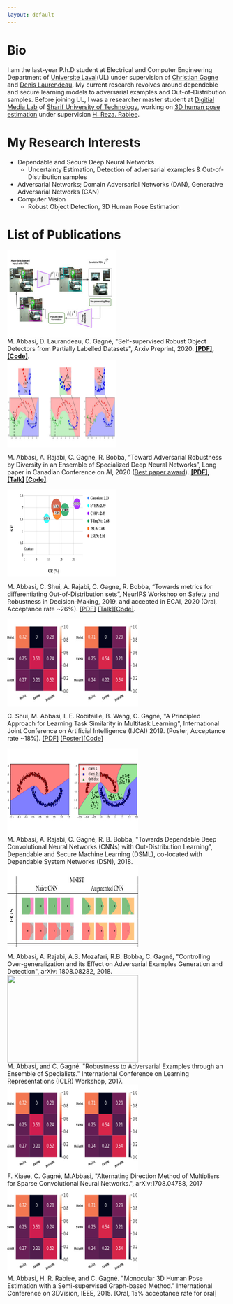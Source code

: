 ```yaml
---
layout: default
---
```



# Bio
 I am the last-year P.h.D student at Electrical and Computer Engineering Department of [Universite Laval](https://www.ulaval.ca/en/)(UL) under supervision of [Christian Gagne](http://vision.gel.ulaval.ca/~cgagne/) and [Denis Laurendeau](http://vision.gel.ulaval.ca/~laurend/). My current research revolves around dependeble and secure learning models to adversarial examples and Out-of-Distribution samples. Before joining UL, I was a researcher master student at [Digitial Media Lab](http://dml.ir/) of [Sharif University of Technology](http://www.en.sharif.edu/), working on [3D human pose estimation](https://ieeexplore.ieee.org/document/7335521/) under supervision [H. Reza. Rabiee](http://sharif.edu/~rabiee/).

# My Research Interests
- Dependable and Secure Deep Neural Networks
   - Uncertainty Estimation, Detection of adversarial examples & Out-of-Distribution samples
- Adversarial Networks; Domain Adversarial Networks (DAN), Generative Adversarial Networks (GAN)
- Computer Vision
   - Robust Object Detection, 3D Human Pose Estimation 



# List of Publications
<div class="parent">
<div class="img">
<img width="250" height="200" style="vertical-align:middle" src="/images/Our_proposal.jpg"/>
 </div>
 <div class="text">
 M. Abbasi, D. Laurandeau, C. Gagné, "Self-supervised Robust Object Detectors from Partially Labelled Datasets", Arxiv Preprint, 2020. <span style="font-weight: bold"><a href="https://arxiv.org/abs/2005.11549">[PDF]</a>, <a href="">[Code]</a></span>.
  </div>
 </div>
 
 <div class="parent">
<div class="img">
<img width="250" height="200" style="vertical-align:middle" src="/images/Ensemble.jpg"/>
 </div>
 <div class="text">
  
  M. Abbasi, A. Rajabi, C. Gagne, R. Bobba, “Toward Adversarial Robustness by Diversity in an Ensemble of Specialized Deep Neural Networks”, Long paper in Canadian Conference on AI, 2020 (<span style="color: red"><a href="https://www.caiac.ca/en/conferences/canadianai-2020/home">Best paper award</a></span>). <span style="font-weight: bold"><a href="https://arxiv.org/pdf/2005.08321.pdf">[PDF]</a>, <a href="https://youtu.be/qFrkUeBjTMA">[Talk]</a>
  <a href="">[Code]</a></span>.
  
  </div>
 </div>


<div class="parent">
 <div class="img">
 <img width="250" height="200" style="vertical-align:middle" src="/images/ECAI.jpg"/>
  </div>
 <div class="text">
  
  M. Abbasi, C. Shui, A. Rajabi, C. Gagne, R. Bobba, “Towards metrics for differentiating Out-of-Distribution sets”, NeurIPS Workshop on Safety and Robustness in Decision-Making, 2019, and accepted in ECAI, 2020 (Oral, Acceptance rate ~26%). <span style="fond-wight: bold"><a href="">[PDF]</a>
 <a href="">[Talk]</a><a href="">[Code]</a></span>.
</div>
</div>



<div class="parent">
 <div class="img">
<img width="300" height="200" style="vertical-align:middle" src="/images/MTL.jpg" />
   </div>
 <div class="text">
  
  C. Shui, M. Abbasi, L.E. Robitaille, B. Wang, C. Gagné, "A Principled Approach for Learning Task Similarity in Multitask Learning", International Joint Conference on Artificial Intelligence (IJCAI) 2019. (Poster, Acceptance rate ~18%). <span style="fond-wight: bold"><a href="">[PDF]</a>
 <a href="/Posters/2019_07___Deep_Multitask___IJCAI_Poster.pdf">[Poster]</a><a href="">[Code]</a></span>
</div>
</div>


<div class="parent">
 <div class="img">
<img width="300" height="200" style="vertical-align:middle" src="/images/DSML.jpg" />
     </div>
 <div class="text">
M. Abbasi, A. Rajabi, C. Gagné, R. B. Bobba, "Towards Dependable Deep Convolutional Neural Networks (CNNs) with Out-Distribution Learning", Dependable and Secure Machine Learning (DSML), co-located with Dependable System Networks (DSN), 2018.
 </div>
 
</div>


<div class="parent">
 <div class="img">
<img width="300" height="200" style="vertical-align:middle" src="/images/A-CNN.jpg" />
     </div>
 <div class="text">
  M. Abbasi, A. Rajabi, A.S. Mozafari, R.B. Bobba, C. Gagné, "Controlling Over-generalization and its Effect on Adversarial Examples Generation and Detection", arXiv: 1808.08282, 2018.
  </div>
 
</div>


<div class="parent">
 <div class="img">
<img width="300" height="200" style="vertical-align:middle" src="/images/ICL17.jpg" />
     </div>
 <div class="text">
  M. Abbasi, and C. Gagné. "Robustness to Adversarial Examples through an Ensemble of Specialists." International Conference on Learning Representations (ICLR) Workshop, 2017.
  </div>
 
</div>




<div class="parent">
 <div class="img">
<img width="300" height="200" style="vertical-align:middle" src="/images/MTL.jpg" />
     </div>
 <div class="text">
  F. Kiaee, C. Gagné, M.Abbasi, "Alternating Direction Method of Multipliers for Sparse Convolutional Neural Networks.", arXiv:1708.04788, 2017
  </div>
 
</div>




<div class="parent">
 <div class="img">
<img width="300" height="200" style="vertical-align:middle" src="/images/MTL.jpg" />
     </div>
 <div class="text">
  M. Abbasi, H. R. Rabiee, and C. Gagné. "Monocular 3D Human Pose Estimation with a Semi-supervised Graph-based Method." International Conference on 3DVision, IEEE, 2015. [Oral, 15% acceptance rate for oral]
  </div>
 
</div>



